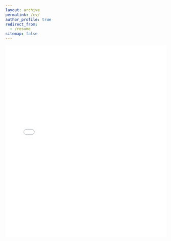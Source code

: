 ```yaml
---
layout: archive
permalink: /cv/
author_profile: true
redirect_from:
  - /resume
sitemap: false
---
```

<iframe src="{{ site.baseurl }}/images/SamuelsonCV.pdf" width="100%" height="600px" style="border: none;"></iframe>